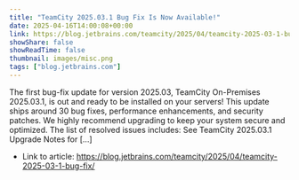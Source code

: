```yaml
---
title: "TeamCity 2025.03.1 Bug Fix Is Now Available!"
date: 2025-04-16T14:00:08+00:00
link: https://blog.jetbrains.com/teamcity/2025/04/teamcity-2025-03-1-bug-fix/
showShare: false
showReadTime: false
thumbnail: images/misc.png
tags: ["blog.jetbrains.com"]
---
```

The first bug-fix update for version 2025.03, TeamCity On-Premises 2025.03.1, is out and ready to be installed on your servers! This update ships around 30 bug fixes, performance enhancements, and security patches. We highly recommend upgrading to keep your system secure and optimized. The list of resolved issues includes: See TeamCity 2025.03.1 Upgrade Notes for […]

- Link to article: https://blog.jetbrains.com/teamcity/2025/04/teamcity-2025-03-1-bug-fix/